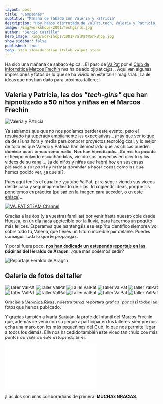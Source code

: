 ```yaml
---
layout: post
title: "Campeonas"
subtitle: "Mañana de sábado con Valeria y Patricia"
description: "Hoy hemos disfrutado de ValPat.tech, Valeria y Patricia, una niña y su profesora, que con el objetivo de que niños y niñas (sobre todo niñas!!) puedan divertirse viendo vídeos de tecnología, encontrar inspiración y motivación para adentrarse en el mundo STEAM, se han acercado hasta nuestro cole a dedicarnos un taller interesantísimo."
image: /img/workshops/2001/techgirls.jpg
author: "Sergio Castillo"
hero_image: /img/workshops/2001/ValPatWorkShop.jpg
show_sidebar: false
published: true
tags: stem stemeducation itclub valpat steam
---
```


Ha sido una mañana de sábado épica... El paso de <a href="https://www.valpat.tech/" target="_blank">ValPat</a> por el [Club de Informática Marcos Frechín](/) nos ha dejado ojiplátic@s... Aquí van algunas impresiones y fotos de lo que se ha vivido en este taller magistral. ¡La de ideas que nos han dado para próximos talleres!

## Valeria y Patricia, las dos *"tech-girls"* que han hipnotizado a 50 niños y niñas en el Marcos Frechín

![Valeria y Patricia](/img/workshops/2001/techgirls.jpg)

Ya sabíamos que que no nos podíamos perder este evento, pero el resultado ha superado ampliamente las expectativas... ¡Hay que ver lo que da de sí una hora y media para conocer proyectos tecnológicos!, y lo mejor de todo es que Valeria y Patricia han demostrado que las chicas pueden dominar estos temas como nadie. Nos han hipnotizado... Se nos ha pasado el tiempo volando escuchándolas, viendo sus proyectos en directo y los videos de su canal... La de niños y niñas que habrá hoy en sus casas pidiendo a sus papás y mamás aprender a hacer cosas como las que hemos podido ver, ¿a que sí?. 

Pues aquí tenéis el canal de youtube ValPat, para seguir viendo sus vídeos desde casa y seguir aprendiendo de ellas. Id cogiendo ideas, porque las pondremos en práctica (pulsad en la imagen para acceder, <a href="https://www.youtube.com/channel/UCFvnZUk_G-oF3y4VjY0tbHQ" target="_blank">o en este enlace</a>)...

<a href="https://www.youtube.com/channel/UCFvnZUk_G-oF3y4VjY0tbHQ" target="_blank">
    <img src="/img/workshops/2001/valpatLogo.png" alt="VALPAT STEAM Channel" style="display: block; margin-left: auto; margin-right:auto" />
</a>

Gracias a las dos (y a vuestras familias) por venir hasta nuestro cole desde Huesca, en un día nada apetecible por la lluvia, para hacernos un poquito más felices. Esperamos que mantengáis ese espíritu científico siempre vivo, sobre todo tú, Valeria, que tienes un futuro increíble por delante. Puedes conseguir todo lo que te propongas.

Y por si fuera poco, **<a href="https://www.heraldo.es/noticias/aragon/zaragoza/2020/01/24/la-robotica-llega-al-colegio-marcos-fechin-gracias-al-altruismo-de-varios-padres-1354910.html" target="_blank">nos han dedicado un estupendo reportaje en las páginas del Heraldo de Aragón</a>**, ¿qué más podemos pedir?

![Reportaje Heraldo de Aragón](/img/workshops/2001/reportaje.jpg)

## Galería de fotos del taller

![Taller ValPat](/img/workshops/2001/001.jpg)
![Taller ValPat](/img/workshops/2001/002.jpg)
![Taller ValPat](/img/workshops/2001/003.jpg)
![Taller ValPat](/img/workshops/2001/004.jpg)
![Taller ValPat](/img/workshops/2001/005.jpg)
![Taller ValPat](/img/workshops/2001/006.jpg)
![Taller ValPat](/img/workshops/2001/007.jpg)
![Taller ValPat](/img/workshops/2001/008.jpg)
![Taller ValPat](/img/workshops/2001/009.jpg)
![Taller ValPat](/img/workshops/2001/010.jpg)

Gracias a <a href="https://twitter.com/vronikrr" target="_blank">Verónica Rivas</a>, nuestra tenaz reportera gráfica, por casi todas las fotos que hemos publicado.

Y gracias también a María Sanjuán, la profe de Infantil del Marcos Frechín que, además de venir con su peque a participar en los talleres, siempre nos echa una mano con los más pequeñines del Club, lo que nos permite llegar a todos los demás. Ella nos ha cedido también este video tan chulo con más puntos de vista de este estupendo taller:

<iframe src=’https://gopro.com/v/o6059KkLbvkew/’ width=’640′ height=’360′ frameborder=’0′ webkitallowfullscreen=’true’ mozallowfullscreen=’true’ allowfullscreen=’true’></iframe>

¡Las dos son unas colaboradoras de primera! **MUCHAS GRACIAS**.